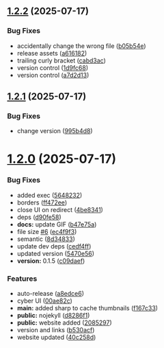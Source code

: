 ## [1.2.2](https://github.com/andrinoff/Floatplane/compare/v1.2.1...v1.2.2) (2025-07-17)


### Bug Fixes

* accidentally change the wrong file ([b05b54e](https://github.com/andrinoff/Floatplane/commit/b05b54ec480dbb8642bfe5bab42a83ba0653e36e))
* release assets ([a616182](https://github.com/andrinoff/Floatplane/commit/a61618207d8c0650815536abe036322a67cbbc9a))
* trailing curly bracket ([cabd3ac](https://github.com/andrinoff/Floatplane/commit/cabd3acfe76e90232ff388c2657a70c5bde2d05d))
* version control ([1d9fc68](https://github.com/andrinoff/Floatplane/commit/1d9fc68cfac0b3cea6864c7af9e32e1dfa0d77d3))
* version control ([a7d2d13](https://github.com/andrinoff/Floatplane/commit/a7d2d13a0a8b895370b796bc41c7553856d45a8c))

## [1.2.1](https://github.com/andrinoff/Floatplane/compare/v1.2.0...v1.2.1) (2025-07-17)


### Bug Fixes

* change version ([995b4d8](https://github.com/andrinoff/Floatplane/commit/995b4d83768372856fdd8ea98f1f812258c54d07))

# [1.2.0](https://github.com/andrinoff/Floatplane/compare/v1.1.2...v1.2.0) (2025-07-17)


### Bug Fixes

* added exec ([5648232](https://github.com/andrinoff/Floatplane/commit/564823213b130e6b028cd65eae7520069d93e7e5))
* borders ([ff472ee](https://github.com/andrinoff/Floatplane/commit/ff472eec9f8681bb2130eb896dcd93a1201e8f58))
* close UI on redirect ([4be8341](https://github.com/andrinoff/Floatplane/commit/4be834137504e35a52a8a141470506e950d0afdd))
* deps ([d90fe58](https://github.com/andrinoff/Floatplane/commit/d90fe58ab89bc742e478ff02d24c2933c8090c1f))
* **docs:** update GIF ([b47e75a](https://github.com/andrinoff/Floatplane/commit/b47e75ab47768b2f0ef6d8b9f6b9a454fb8e1c99))
* file size [#6](https://github.com/andrinoff/Floatplane/issues/6) ([ec4f9f3](https://github.com/andrinoff/Floatplane/commit/ec4f9f3ba71018102011aea550195c9f0097ffc1))
* semantic ([8d34833](https://github.com/andrinoff/Floatplane/commit/8d348330b5f6b43fe1a9491c76d96d9d675280fd))
* update dev deps ([cedf4ff](https://github.com/andrinoff/Floatplane/commit/cedf4ffbec79b8c96648b472eb2ee7b0bf1afe6b))
* updated version ([5470e56](https://github.com/andrinoff/Floatplane/commit/5470e567b14d916154859aa69879fad5532182f9))
* **version:** 0.1.5 ([c09daef](https://github.com/andrinoff/Floatplane/commit/c09daef261ad37d211ea5051742765386ccdb59f))


### Features

* auto-release ([a8edce6](https://github.com/andrinoff/Floatplane/commit/a8edce6e529463aff27bb356e57dff522c28fb90))
* cyber UI ([00ae82c](https://github.com/andrinoff/Floatplane/commit/00ae82c5aa56fc12a37344365c230e10bbe1e0e3))
* **main:** added sharp to cache thumbnails ([f167c33](https://github.com/andrinoff/Floatplane/commit/f167c334ac191dfdb08af6ea8324b00907ac3e6e))
* **public:** nojekyll ([d8286f1](https://github.com/andrinoff/Floatplane/commit/d8286f1d4c8fa29c657eb4bd56e0e66d8c748a01))
* **public:** website added ([2085297](https://github.com/andrinoff/Floatplane/commit/208529798ac5f33bb7e33d572ea1fb80be7b7b70))
* version and links ([b530acf](https://github.com/andrinoff/Floatplane/commit/b530acf72e18253901ac01a9d5d9d5c4e2a8fdf9))
* website updated ([40c258d](https://github.com/andrinoff/Floatplane/commit/40c258d1cfdb64c6143048d4ba712779af7c9833))
